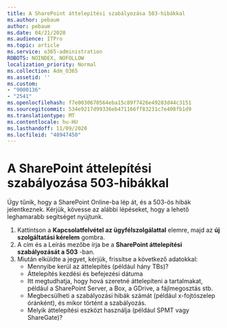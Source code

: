 ```yaml
---
title: A SharePoint áttelepítési szabályozása 503-hibákkal
ms.author: pebaum
author: pebaum
ms.date: 04/21/2020
ms.audience: ITPro
ms.topic: article
ms.service: o365-administration
ROBOTS: NOINDEX, NOFOLLOW
localization_priority: Normal
ms.collection: Adm_O365
ms.assetid: ''
ms.custom:
- "9000136"
- "2541"
ms.openlocfilehash: f7e0030670564eba15c89f7426e49283d44c3151
ms.sourcegitcommit: 534e9217d99336eb471166ff83231c7e408fb1d9
ms.translationtype: MT
ms.contentlocale: hu-HU
ms.lasthandoff: 11/09/2020
ms.locfileid: "48947450"
---
```

# <a name="sharepoint-migration-throttling-with-503-errors"></a>A SharePoint áttelepítési szabályozása 503-hibákkal

Úgy tűnik, hogy a SharePoint Online-ba lép át, és a 503-ös hibák jelentkeznek. Kérjük, kövesse az alábbi lépéseket, hogy a lehető leghamarabb segítséget nyújtunk.

1. Kattintson a **Kapcsolatfelvétel az ügyfélszolgálattal** elemre, majd az **új szolgáltatási kérelem** gombra.
2. A cím és a Leírás mezőbe írja be a **SharePoint áttelepítési szabályozását a 503** -ban.
3. Miután elküldte a jegyet, kérjük, frissítse a következő adatokkal:
    - Mennyibe kerül az áttelepítés (például hány TBs)?
    - Áttelepítés kezdési és befejezési dátuma
    - Itt megtudhatja, hogy hová szeretné áttelepíteni a tartalmakat, például a SharePoint Server, a Box, a GDrive, a fájlmegosztás stb.
    - Megbecsülheti a szabályozási hibák számát (például x-fojtószelep óránként), és mikor történt a szabályozás.
    - Melyik áttelepítési eszközt használja (például SPMT vagy ShareGate)?
